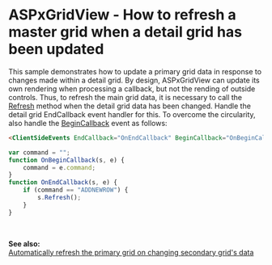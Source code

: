 # ASPxGridView - How to refresh a master grid when a detail grid has been updated


<p>This sample demonstrates how to update a primary grid data in response to changes made within a detail grid. By design, ASPxGridView can update its own rendering when processing a callback, but not the rending of outside controls. Thus, to refresh the main grid data, it is necessary to call the <a href="http://documentation.devexpress.com/#AspNet/DevExpressWebASPxGridViewScriptsASPxClientGridView_Refreshtopic"><u>Refresh</u></a> method when the detail grid data has been changed. Handle the detail grid EndCallback event handler for this. To overcome the circularity, also handle the <a href="http://documentation.devexpress.com/#AspNet/DevExpressWebASPxGridViewScriptsASPxClientGridView_BeginCallbacktopic"><u>BeginCallback</u></a> event as follows:</p>

```aspx
<ClientSideEvents EndCallback="OnEndCallback" BeginCallback="OnBeginCallback"/> 

```



```js
var command = "";
function OnBeginCallback(s, e) {
    command = e.command;
}
function OnEndCallback(s, e) {
    if (command == "ADDNEWROW") {
        s.Refresh();
    }
}

```

<p> </p><br />
<p><strong>See also:</strong><br />
<a href="https://www.devexpress.com/Support/Center/p/E164">Automatically refresh the primary grid on changing secondary grid's data</a></p>

<br/>


